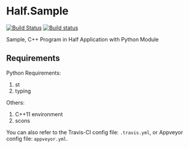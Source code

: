 # Half.Sample

[![Build Status](https://travis-ci.com/KD-Group/Half.Sample.svg?branch=master)](https://travis-ci.com/KD-Group/Half.Sample)
[![Build status](https://ci.appveyor.com/api/projects/status/qry88i7n75txreu9/branch/master?svg=true)](https://ci.appveyor.com/project/SF-Zhou/half-sample/branch/master)

Sample, C++ Program in Half Application with Python Module

## Requirements

Python Requirements:

1. st
2. typing

Others:

1. C++11 environment
2. scons

You can also refer to the Travis-CI config file: `.travis.yml`, or Appveyor config file: `appveyor.yml`.

